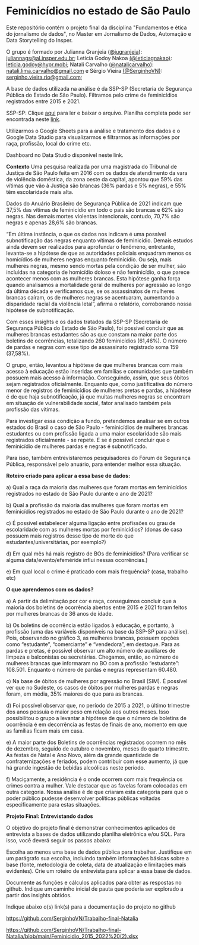 # Feminicídios no estado de São Paulo
Este repositório contém o projeto final da disciplina "Fundamentos e ética do jornalismo de dados", no Master em Jornalismo de Dados, Automação e Data Storytelling do Insper. 

O grupo é formado por Julianna Granjeia ([@jugranjeia](https://github.com/jugranjeia)): juliannags@al.insper.edu.br; Leticia Godoy Nakoa [(@leticiagnakao)](https://github.com/leticiagnakao): leticia.godoy@hypr.mobi; Natali Carvalho ([@natalicarvalho](https://github.com/natalicarvalho)): natali.lima.carvalho@gmail.com e Sérgio Vieira [(@SerginhoVN)](https://github.com/SerginhoVN): serginho.vieira.rio@gmail.com; 

A base de dados utilizada na análise é da SSP-SP (Secretaria de Segurança Pública do Estado de São Paulo). Filtramos pelo crime de feminicídios registrados entre 2015 e 2021.

SSP-SP: Clique [aqui](https://github.com/SerginhoVN/Trabalho-final-Natalia/blob/main/Feminicidio_2015_2022%20(2).xlsx) para ler e baixar o arquivo.
Planilha completa pode ser encontrada neste [link](http://www.ssp.sp.gov.br/transparenciassp/Consulta.aspx).

Utilizarmos o Google Sheets para a análise e tratamento dos dados e o Google Data Studio para visualizarmos e filtrarmos as informações por raça, profissão, local do crime etc.

Dashboard no Data Studio disponível neste link.

**Contexto**
Uma pesquisa realizada por uma magistrada do Tribunal de Justiça de São Paulo feita em 2016 com os dados de atendimento da vara de violência doméstica, da zona oeste da capital, apontou que 59% das vítimas que vão à Justiça são brancas (36% pardas e 5% negras), e 55% têm escolaridade mais alta.

Dados do Anuário Brasileiro de Segurança Pública de 2021 indicam que 37,5% das vítimas de feminicídio em todo o país são brancas e 62% são negras. Nas demais mortes violentas intencionais, contudo, 70,7% são negras e apenas 28,6% são brancas. 

“Em última instância, o que os dados nos indicam é uma possível subnotificação das negras enquanto vítimas de feminicídio. Demais estudos ainda devem ser realizados para aprofundar o fenômeno, entretanto, levanta-se a hipótese de que as autoridades policiais enquadram menos os homicídios de mulheres negras enquanto feminicídio. Ou seja, mais mulheres negras, mesmo sendo mortas pela condição de ser mulher, são incluídas na categoria de homicídio doloso e não feminicídio, o que parece acontecer menos com as mulheres brancas. Esta hipótese ganha força quando analisamos a mortalidade geral de mulheres por agressão ao longo da última década e verificamos que, se os assassinatos de mulheres brancas caíram, os de mulheres negras se acentuaram, aumentando a disparidade racial da violência letal”, afirma o relatório, corroborando nossa hipótese de subnotificação.
 
Com esses insights e os dados tratados da SSP-SP (Secretaria de Segurança Pública do Estado de São Paulo), foi possível concluir que as mulheres brancas estudantes são as que constam na maior parte dos boletins de ocorrências, totalizando 260 feminicídios (61,46%). O número de pardas e negras com esse tipo de assassinato registrado soma 159 (37,58%). 

O grupo, então, levantou a hipótese de que mulheres brancas com mais acesso à educação estão inseridas em famílias e comunidades que também possuem mais acesso à informação. Conseguindo, assim, que seus óbitos sejam registrados oficialmente. Enquanto que, como justificativa do número menor de registros de feminicídios de mulheres pretas e pardas, a hipótese é de que haja subnotificação, já que muitas mulheres negras se encontram em situação de vulnerabilidade social, fator analisado também pela profissão das vítimas.

Para investigar essa condição a fundo, pretendemos analisar se em outros estados do Brasil o caso de São Paulo - feminicídios de mulheres brancas estudantes ou com profissão ligada a uma maior escolaridade são mais registrados oficialmente - se repete. E se é possível concluir que o feminicídio de mulheres pardas e negras é subnotificado.

Para isso, também entrevistaremos pesquisadores do Fórum de Segurança Pública, responsável pelo anuário, para entender melhor essa situação.

**Roteiro criado para aplicar a essa base de dados:**

a) Qual a raça da maioria das mulheres que foram mortas em feminicídios registrados no estado de São Paulo durante o ano de 2021?

b)  Qual a profissão da maioria das mulheres que foram mortas em feminicídios registrados no estado de São Paulo durante o ano de 2021?

c) É possível estabelecer alguma ligação entre profissões ou grau de escolaridade com as mulheres mortas por feminicídios? (donas de casa possuem mais registros desse tipo de morte do que estudantes/universitárias, por exemplo?)

d) Em qual mês há mais registro de BOs de feminicídios? (Para verificar se alguma data/evento/efeméride influi nessas ocorrências.)

e) Em qual local o crime é praticado com mais frequência? (casa, trabalho etc)

**O que aprendemos com os dados?**

a) A partir da delimitação por cor e raça, conseguimos concluir que a maioria dos boletins de ocorrência abertos entre 2015 e 2021 foram feitos por mulheres brancas de 36 anos de idade.

b) Os boletins de ocorrência estão ligados à educação, e portanto, à profissão (uma das variáveis disponíveis na base da SSP-SP para análise). Pois, observando no gráfico 3, as mulheres brancas, possuem opções como “estudante”, “comerciante” e “vendedora”, em destaque. Para as pardas e pretas, é possível observar um alto número de auxiliares de limpeza e balconistas ou secretárias. Chegamos, então, ao número de mulheres brancas que informaram no BO com a profissão “estudante”: 108.501. Enquanto o número de pardas e negras representam 60.480.

c) Na base de óbitos de mulheres por agressão no Brasil (SIM). É possível ver que no Sudeste, os casos de óbitos por mulheres pardas e negras foram, em média, 35% maiores do que para as brancas.
 
d) Foi possível observar que, no período de 2015 a 2021, o último trimestre dos anos possuía o maior peso em relação aos outros meses. Isso possibilitou o grupo a levantar a hipótese de que o número de boletins de ocorrência é em decorrência as festas de finais de ano, momento em que as famílias ficam mais em casa.

e) A maior parte dos Boletins de ocorrências registrados ocorrem no mês de dezembro, seguido de outubro e novembro, meses do quarto trimestre. As festas de Natal e Ano Novo, além da grande quantidade de confraternizações e feriados, podem contribuir com esse aumento, já que há grande ingestão de bebidas alcoólicas neste período.

f) Maciçamente, a residência é o onde ocorrem com mais frequência os crimes contra a mulher. Vale destacar que as favelas foram colocadas em outra categoria. Nossa análise é de que criaram esta categoria para que o poder público pudesse desenvolver políticas públicas voltadas especificamente para estas situações. 

**Projeto Final: Entrevistando dados**

O objetivo do projeto final é demonstrar conhecimentos aplicados de entrevista a bases de dados utilizando planilha eletrônica e/ou SQL. Para isso, você deverá seguir os passos abaixo:

Escolha ao menos uma base de dados pública para trabalhar. Justifique em um parágrafo sua escolha, incluindo também informações básicas sobre a base (fonte, metodologia de coleta, data de atualização e limitações mais evidentes). Crie um roteiro de entrevista para aplicar a essa base de dados.

Documente as funções e cálculos aplicados para obter as respostas no github.
Indique um caminho inicial de pauta que poderia ser explorado a partir dos insights obtidos.

Indique abaixo o(s) link(s) para a documentação do projeto no github

https://github.com/SerginhoVN/Trabalho-final-Natalia

https://github.com/SerginhoVN/Trabalho-final-Natalia/blob/main/Feminicidio_2015_2022%20(2).xlsx
